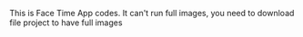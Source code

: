 This is Face Time App codes.
It can't run full images, you need to download file project to have full images
